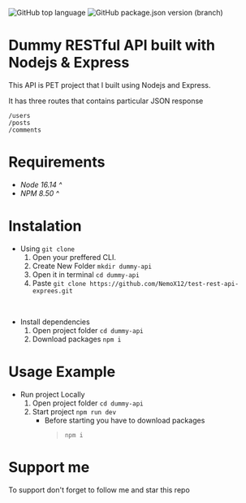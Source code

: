 <!-- ![GitHub deployments](https://img.shields.io/github/deployments/NemoX12/test-rest-api-exprees/Production?label=Vercel) -->

![GitHub top language](https://img.shields.io/github/languages/top/NemoX12/test-rest-api-exprees?color=%23fcd303)
![GitHub package.json version (branch)](https://img.shields.io/github/package-json/v/NemoX12/test-rest-api-exprees/master?label=Project%20Version&color=%23fc0303)

# **Dummy RESTful API built with Nodejs & Express**

This API is PET project that I built using Nodejs and Express.

It has three routes that contains particular JSON response

```
/users
/posts
/comments
```

# **Requirements**

- _Node 16.14 ^_
- _NPM 8.50 ^_

# **Instalation**

- Using `git clone`
  1. Open your preffered CLI.
  2. Create New Folder `mkdir dummy-api`
  3. Open it in terminal `cd dummy-api`
  4. Paste `git clone https://github.com/NemoX12/test-rest-api-exprees.git`

<br />

- Install dependencies
  1. Open project folder `cd dummy-api`
  2. Download packages `npm i`

# **Usage Example**

- Run project Locally
  1. Open project folder `cd dummy-api`
  2. Start project `npm run dev`
     - Before starting you have to download packages
       > `npm i`

# **Support me**

To support don't forget to follow me and star this repo

